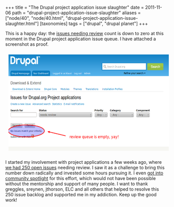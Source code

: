 +++
title = "The Drupal project application issue slaughter"
date = 2011-11-06
path = "drupal-project-application-issue-slaughter"
aliases = ["node/40", "node/40.html", "drupal-project-application-issue-slaughter.html"]
[taxonomies]
tags = ["drupal", "drupal planet"]
+++

<p>This is a happy day: the <a href="http://drupal.org/project/issues/projectapplications?status=8">issues needing review</a> count is down to zero at this moment in the Drupal project application issue queue. I have attached a screenshot as proof.</p>
<p><a href="/sites/default/files/Screenshot at 2011-11-07 00%3A22%3A36.png"><img alt="" src="/sites/default/files/Screenshot%20at%202011-11-07%2000%3A22%3A36.png" style="width: 600px; height: 303px; margin: 10px;" /></a></p>
<p>I started my involvement with project applications a few weeks ago, where <a href="http://groups.drupal.org/node/187939#comment-620579">we had 250 open issues</a> needing review. I saw it as a challenge to bring this number down radically and invested some hours pursuing it. I even <a href="http://drupal.org/node/1325258">got into community spotlight</a> for this effort, which would not have been possible without the mentorship and support of many people. I want to thank greggles, sreynen, jthorson, ELC and all others that helped to resolve this 250 issue backlog and supported me in my addiction. Keep up the good work!</p>

        